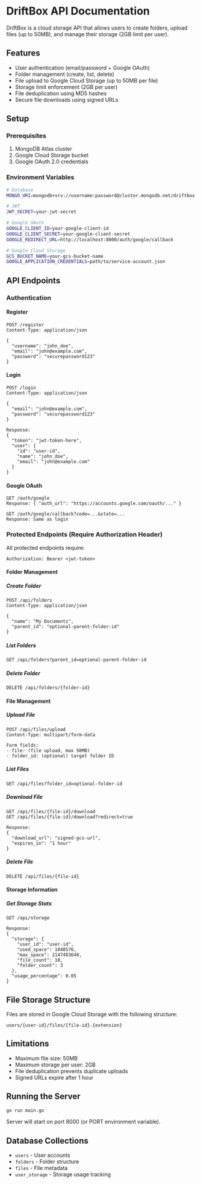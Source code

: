 # DriftBox API Documentation

DriftBox is a cloud storage API that allows users to create folders, upload files (up to 50MB), and manage their storage (2GB limit per user).

## Features

- User authentication (email/password + Google OAuth)
- Folder management (create, list, delete)
- File upload to Google Cloud Storage (up to 50MB per file)
- Storage limit enforcement (2GB per user)
- File deduplication using MD5 hashes
- Secure file downloads using signed URLs

## Setup

### Prerequisites

1. MongoDB Atlas cluster
2. Google Cloud Storage bucket
3. Google OAuth 2.0 credentials

### Environment Variables

```bash
# Database
MONGO_URI=mongodb+srv://username:password@cluster.mongodb.net/driftbox

# JWT
JWT_SECRET=your-jwt-secret

# Google OAuth
GOOGLE_CLIENT_ID=your-google-client-id
GOOGLE_CLIENT_SECRET=your-google-client-secret
GOOGLE_REDIRECT_URL=http://localhost:8000/auth/google/callback

# Google Cloud Storage
GCS_BUCKET_NAME=your-gcs-bucket-name
GOOGLE_APPLICATION_CREDENTIALS=path/to/service-account.json
```

## API Endpoints

### Authentication

#### Register

```
POST /register
Content-Type: application/json

{
  "username": "john_doe",
  "email": "john@example.com",
  "password": "securepassword123"
}
```

#### Login

```
POST /login
Content-Type: application/json

{
  "email": "john@example.com",
  "password": "securepassword123"
}

Response:
{
  "token": "jwt-token-here",
  "user": {
    "id": "user-id",
    "name": "john_doe",
    "email": "john@example.com"
  }
}
```

#### Google OAuth

```
GET /auth/google
Response: { "auth_url": "https://accounts.google.com/oauth/..." }

GET /auth/google/callback?code=...&state=...
Response: Same as login
```

### Protected Endpoints (Require Authorization Header)

All protected endpoints require:

```
Authorization: Bearer <jwt-token>
```

#### Folder Management

##### Create Folder

```
POST /api/folders
Content-Type: application/json

{
  "name": "My Documents",
  "parent_id": "optional-parent-folder-id"
}
```

##### List Folders

```
GET /api/folders?parent_id=optional-parent-folder-id
```

##### Delete Folder

```
DELETE /api/folders/{folder-id}
```

#### File Management

##### Upload File

```
POST /api/files/upload
Content-Type: multipart/form-data

Form fields:
- file: (file upload, max 50MB)
- folder_id: (optional) target folder ID
```

##### List Files

```
GET /api/files?folder_id=optional-folder-id
```

##### Download File

```
GET /api/files/{file-id}/download
GET /api/files/{file-id}/download?redirect=true

Response:
{
  "download_url": "signed-gcs-url",
  "expires_in": "1 hour"
}
```

##### Delete File

```
DELETE /api/files/{file-id}
```

#### Storage Information

##### Get Storage Stats

```
GET /api/storage

Response:
{
  "storage": {
    "user_id": "user-id",
    "used_space": 1048576,
    "max_space": 2147483648,
    "file_count": 10,
    "folder_count": 3
  },
  "usage_percentage": 0.05
}
```

## File Storage Structure

Files are stored in Google Cloud Storage with the following structure:

```
users/{user-id}/files/{file-id}.{extension}
```

## Limitations

- Maximum file size: 50MB
- Maximum storage per user: 2GB
- File deduplication prevents duplicate uploads
- Signed URLs expire after 1 hour

## Running the Server

```bash
go run main.go
```

Server will start on port 8000 (or PORT environment variable).

## Database Collections

- `users` - User accounts
- `folders` - Folder structure
- `files` - File metadata
- `user_storage` - Storage usage tracking
